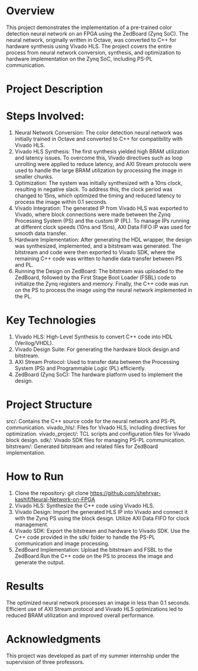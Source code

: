 # Overview
This project demonstrates the implementation of a pre-trained color detection neural network on an FPGA using the ZedBoard (Zynq SoC). The neural network, originally written in Octave, was converted to C++ for hardware synthesis using Vivado HLS. The project covers the entire process from neural network conversion, synthesis, and optimization to hardware implementation on the Zynq SoC, including PS-PL communication.

# Project Description
# Steps Involved:
1) Neural Network Conversion: The color detection neural network was initially trained in Octave and converted to C++ for compatibility with Vivado HLS.
2) Vivado HLS Synthesis: The first synthesis yielded high BRAM utilization and latency issues. To overcome this, Vivado directives such as loop unrolling were applied to reduce latency, and AXI Stream protocols were used to handle the large BRAM utilization by processing the image in smaller chunks.
3) Optimization: The system was initially synthesized with a 10ns clock, resulting in negative slack. To address this, the clock period was changed to 15ns, which optimized the timing and reduced latency to process the image within 0.1 seconds.
4) Vivado Integration: The generated IP from Vivado HLS was exported to Vivado, where block connections were made between the Zynq Processing System (PS) and the custom IP (PL). To manage IPs running at different clock speeds (10ns and 15ns), AXI Data FIFO IP was used for smooth data transfer.
5) Hardware Implementation: After generating the HDL wrapper, the design was synthesized, implemented, and a bitstream was generated. The bitstream and code were then exported to Vivado SDK, where the remaining C++ code was written to handle data transfer between PS and PL.
6) Running the Design on ZedBoard: The bitstream was uploaded to the ZedBoard, followed by the First Stage Boot Loader (FSBL) code to initialize the Zynq registers and memory. Finally, the C++ code was run on the PS to process the image using the neural network implemented in the PL.

# Key Technologies
1) Vivado HLS: High-Level Synthesis to convert C++ code into HDL (Verilog/VHDL).
2) Vivado Design Suite: For generating the hardware block design and bitstream.
3) AXI Stream Protocol: Used to transfer data between the Processing System (PS) and Programmable Logic (PL) efficiently.
4) ZedBoard (Zynq SoC): The hardware platform used to implement the design.

# Project Structure
src/: Contains the C++ source code for the neural network and PS-PL communication.
vivado_hls/: Files for Vivado HLS, including directives for optimization.
vivado_project/: TCL scripts and configuration files for Vivado block design.
sdk/: Vivado SDK files for managing PS-PL communication.
bitstream/: Generated bitstream and related files for ZedBoard implementation.

# How to Run
1) Clone the repository: git clone https://github.com/shehryar-kashif/Neural-Network-on-FPGA
2) Vivado HLS: Synthesize the C++ code using Vivado HLS.
3) Vivado Design: Import the generated HLS IP into Vivado and connect it with the Zynq PS using the block design. Utilize AXI Data FIFO for clock management.
4) Vivado SDK: Export the bitstream and hardware to Vivado SDK. Use the C++ code provided in the sdk/ folder to handle the PS-PL communication and image processing.
5) ZedBoard Implementation: Upload the bitstream and FSBL to the ZedBoard.Run the C++ code on the PS to process the image and generate the output.

# Results
The optimized neural network processes an image in less than 0.1 seconds. Efficient use of AXI Stream protocol and Vivado HLS optimizations led to reduced BRAM utilization and improved overall performance.

# Acknowledgments
This project was developed as part of my summer internship under the supervision of three professors.
